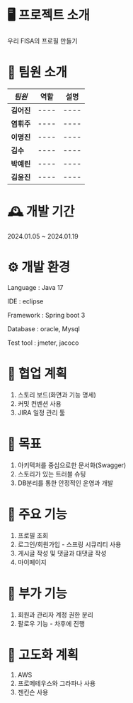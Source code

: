 # 🖥️ 프로젝트 소개

우리 FISA의 프로필 만들기


# 👤 팀원 소개

|***팀원***|역할|설명|
|----------|----|----|
|**김어진**|----|----|
|**염휘주**|----|----|
|**이명진**|----|----|
|**김수**|----|----|
|**박예린**|----|----|
|**김윤진**|----|----|


# 🕰️ 개발 기간

2024.01.05 ~ 2024.01.19


# ⚙️ 개발 환경

Language : Java 17

IDE : eclipse

Framework : Spring boot 3

Database : oracle, Mysql

Test tool : jmeter, jacoco

# 📌 협업 계획
1. 스토리 보드(화면과 기능 명세)
2. 커밋 컨벤션 사용
3. JIRA 일정 관리 툴


# 📌 목표
1. 아키텍처를 중심으로한 문서화(Swagger)
2. 스토리가 있는 트러블 슈팅
3. DB분리를 통한 안정적인 운영과 개발


# 📌 주요 기능
1. 프로필 조회
2. 로그인/회원가입 - 스프링 시큐리티 사용
3. 게시글 작성 및 댓글과 대댓글 작성
4. 마이페이지

   
# 📌 부가 기능
1. 회원과 관리자 계정 권한 분리
2. 팔로우 기능 - 차후에 진행

# 📌 고도화 계획
1. AWS
2. 프로메테우스와 그라파나 사용
3. 젠킨슨 사용
